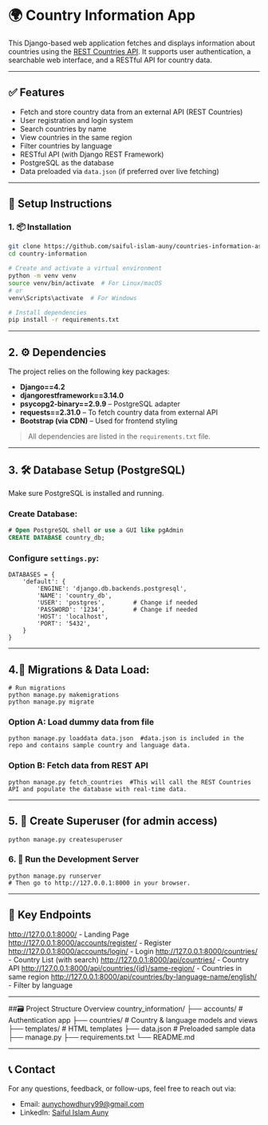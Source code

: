 # 🌍 Country Information App

This Django-based web application fetches and displays information about countries using the [REST Countries API](https://restcountries.com). It supports user authentication, a searchable web interface, and a RESTful API for country data.

---

## ✅ Features

- Fetch and store country data from an external API (REST Countries)
- User registration and login system
- Search countries by name
- View countries in the same region
- Filter countries by language
- RESTful API (with Django REST Framework)
- PostgreSQL as the database
- Data preloaded via `data.json` (if preferred over live fetching)

---

## 🚀 Setup Instructions

### 1. 📦 Installation

```bash
git clone https://github.com/saiful-islam-auny/countries-information-assignment-.git
cd country-information

# Create and activate a virtual environment
python -m venv venv
source venv/bin/activate  # For Linux/macOS
# or
venv\Scripts\activate  # For Windows

# Install dependencies
pip install -r requirements.txt
```

---

## 2. ⚙️ Dependencies

The project relies on the following key packages:

- **Django==4.2**
- **djangorestframework==3.14.0**
- **psycopg2-binary==2.9.9** – PostgreSQL adapter
- **requests==2.31.0** – To fetch country data from external API
- **Bootstrap (via CDN)** – Used for frontend styling

> All dependencies are listed in the `requirements.txt` file.

---

## 3. 🛠️ Database Setup (PostgreSQL)

Make sure PostgreSQL is installed and running.

### Create Database:

```sql
# Open PostgreSQL shell or use a GUI like pgAdmin
CREATE DATABASE country_db;
```
### Configure `settings.py`:
```
DATABASES = {
    'default': {
        'ENGINE': 'django.db.backends.postgresql',
        'NAME': 'country_db',
        'USER': 'postgres',        # Change if needed
        'PASSWORD': '1234',        # Change if needed
        'HOST': 'localhost',
        'PORT': '5432',
    }
}
```

---

## 4.🧱 Migrations & Data Load:
```
# Run migrations
python manage.py makemigrations
python manage.py migrate
```
### Option A: Load dummy data from file
```
python manage.py loaddata data.json  #data.json is included in the repo and contains sample country and language data.
```
### Option B: Fetch data from REST API
```
python manage.py fetch_countries  #This will call the REST Countries API and populate the database with real-time data.
```

---

## 5. 👤 Create Superuser (for admin access)
```
python manage.py createsuperuser
```
### 6. 🚦 Run the Development Server
```
python manage.py runserver
# Then go to http://127.0.0.1:8000 in your browser.
```

---

## 🔗 Key Endpoints
http://127.0.0.1:8000/ - Landing Page
http://127.0.0.1:8000/accounts/register/ - Register
http://127.0.0.1:8000/accounts/login/ - Login
http://127.0.0.1:8000/countries/ - Country List (with search)
http://127.0.0.1:8000/api/countries/ - Country API
http://127.0.0.1:8000/api/countries/{id}/same-region/ - Countries in same region
http://127.0.0.1:8000/api/countries/by-language-name/english/ - Filter by language

---

##🗃️ Project Structure Overview
country_information/
├── accounts/           # Authentication app
├── countries/          # Country & language models and views
├── templates/          # HTML templates
├── data.json           # Preloaded sample data
├── manage.py
├── requirements.txt
└── README.md

---

## 📞 Contact

For any questions, feedback, or follow-ups, feel free to reach out via:

- Email: [aunychowdhury99@gmail.com](mailto:aunychowdhury99@gmail.com)
- LinkedIn: [Saiful Islam Auny](https://www.linkedin.com/in/saiful-islam-auny/)
